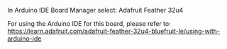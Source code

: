 In Arduino IDE Board Manager select: Adafruit Feather 32u4 

For using the Arduino IDE for this board, please refer to: https://learn.adafruit.com/adafruit-feather-32u4-bluefruit-le/using-with-arduino-ide
